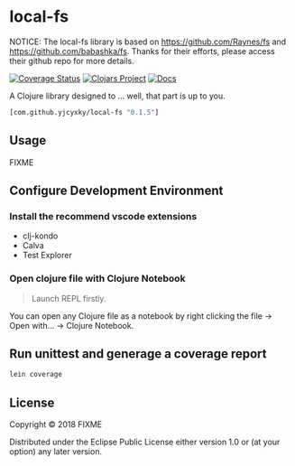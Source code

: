 # local-fs

NOTICE: The local-fs library is based on https://github.com/Raynes/fs and https://github.com/babashka/fs. Thanks for their efforts, please access their github repo for more details.

[![Coverage Status](https://coveralls.io/repos/github/yjcyxky/local-fs/badge.svg?branch=master)](https://coveralls.io/github/yjcyxky/local-fs?branch=master)
[![Clojars Project](https://img.shields.io/clojars/v/com.github.yjcyxky/local-fs.svg)](https://clojars.org/com.github.yjcyxky/local-fs)
[![Docs](https://cljdoc.org/badge/yjcyxky/local-fs)](https://cljdoc.org/d/yjcyxky/local-fs)

A Clojure library designed to ... well, that part is up to you.

```clj
[com.github.yjcyxky/local-fs "0.1.5"]
```

## Usage

FIXME

## Configure Development Environment

### Install the recommend vscode extensions

- clj-kondo
- Calva
- Test Explorer

### Open clojure file with Clojure Notebook

> Launch REPL firstly.

You can open any Clojure file as a notebook by right clicking the file -> Open with... -> Clojure Notebook.

## Run unittest and generage a coverage report

```bash
lein coverage
```

## License

Copyright © 2018 FIXME

Distributed under the Eclipse Public License either version 1.0 or (at
your option) any later version.
